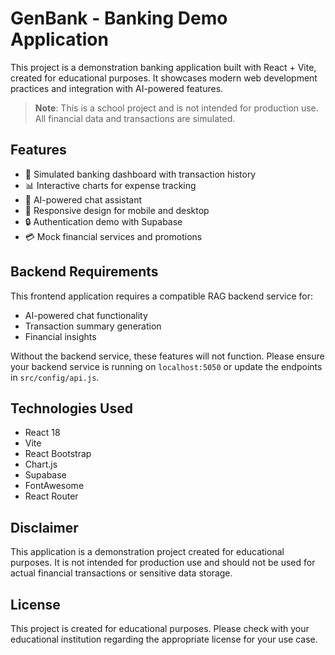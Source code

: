 # GenBank - Banking Demo Application

This project is a demonstration banking application built with React + Vite, created for educational purposes. It showcases modern web development practices and integration with AI-powered features.

> **Note**: This is a school project and is not intended for production use. All financial data and transactions are simulated.

## Features

- 🏦 Simulated banking dashboard with transaction history
- 📊 Interactive charts for expense tracking
- 💬 AI-powered chat assistant
- 📱 Responsive design for mobile and desktop
- 🔒 Authentication demo with Supabase
- 💳 Mock financial services and promotions

## Backend Requirements

This frontend application requires a compatible RAG backend service for:

- AI-powered chat functionality
- Transaction summary generation
- Financial insights

Without the backend service, these features will not function. Please ensure your backend service is running on `localhost:5050` or update the endpoints in `src/config/api.js`.

## Technologies Used

- React 18
- Vite
- React Bootstrap
- Chart.js
- Supabase
- FontAwesome
- React Router

## Disclaimer

This application is a demonstration project created for educational purposes. It is not intended for production use and should not be used for actual financial transactions or sensitive data storage.

## License

This project is created for educational purposes. Please check with your educational institution regarding the appropriate license for your use case.
